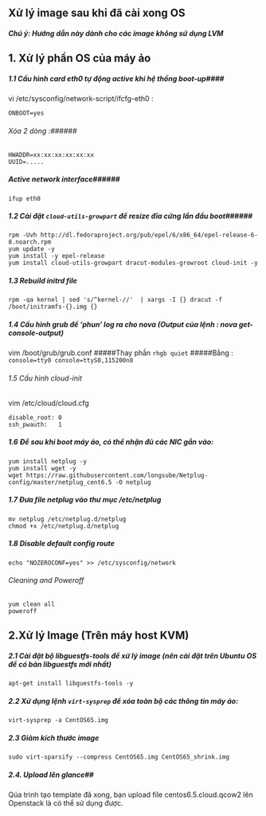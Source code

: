 ## Xử lý image sau khi đã cài xong OS
#### <i>Chú ý: Hướng dẫn này dành cho các image không sử dụng LVM</i>
## 1. Xử lý phần OS của máy ảo
##### 1.1 Cấu hình card eth0 tự động active khi hệ thống boot-up####
vi /etc/sysconfig/network-script/ifcfg-eth0 :
```
ONBOOT=yes
```

###### Xóa 2 dòng :######
```
HWADDR=xx:xx:xx:xx:xx:xx
UUID=.....
```

##### Active network interface######
```
ifup eth0
```

##### 1.2 Cài đặt ```cloud-utils-growpart``` để resize đĩa cứng lần đầu boot######
```
rpm -Uvh http://dl.fedoraproject.org/pub/epel/6/x86_64/epel-release-6-8.noarch.rpm
yum update -y
yum install -y epel-release
yum install cloud-utils-growpart dracut-modules-growroot cloud-init -y
```

##### 1.3 Rebuild initrd file
```
rpm -qa kernel | sed 's/^kernel-//'  | xargs -I {} dracut -f /boot/initramfs-{}.img {}
```

##### 1.4 Cấu hình grub để  ‘phun’ log ra cho nova (Output của lệnh : nova get-console-output)
vim /boot/grub/grub.conf
#####Thay phần ```rhgb quiet```
#####Bằng : ```console=tty0 console=ttyS0,115200n8```

###### 1.5 Cấu hình cloud-init
vim /etc/cloud/cloud.cfg
```
disable_root: 0
ssh_pwauth:   1
```
##### 1.6 Để sau khi boot máy ảo, có thể nhận đủ các NIC gắn vào:
```
yum install netplug -y
yum install wget -y
wget https://raw.githubusercontent.com/longsube/Netplug-config/master/netplug_cent6.5 -O netplug
```

##### 1.7 Đưa file netplug vào thư mục /etc/netplug
```
mv netplug /etc/netplug.d/netplug
chmod +x /etc/netplug.d/netplug
```

##### 1.8 Disable default config route
```
echo "NOZEROCONF=yes" >> /etc/sysconfig/network
```


###### Cleaning and Poweroff
```
yum clean all
poweroff
```

## 2.Xử lý Image (Trên máy host KVM)
##### 2.1 Cài đặt bộ libguestfs-tools để xử lý image (nên cài đặt trên Ubuntu OS để có bản libguestfs mới nhất)
```
apt-get install libguestfs-tools -y
```

##### 2.2 Xử dụng lệnh `virt-sysprep` để xóa toàn bộ các thông tin máy ảo:
```
virt-sysprep -a CentOS65.img
```

##### 2.3 Giảm kích thước image
```
sudo virt-sparsify --compress CentOS65.img CentOS65_shrink.img
```

##### 2.4. Upload lên glance##
Qúa trình tạo template đã xong, bạn upload file centos6.5.cloud.qcow2 lên Openstack là có thể sử dụng được.